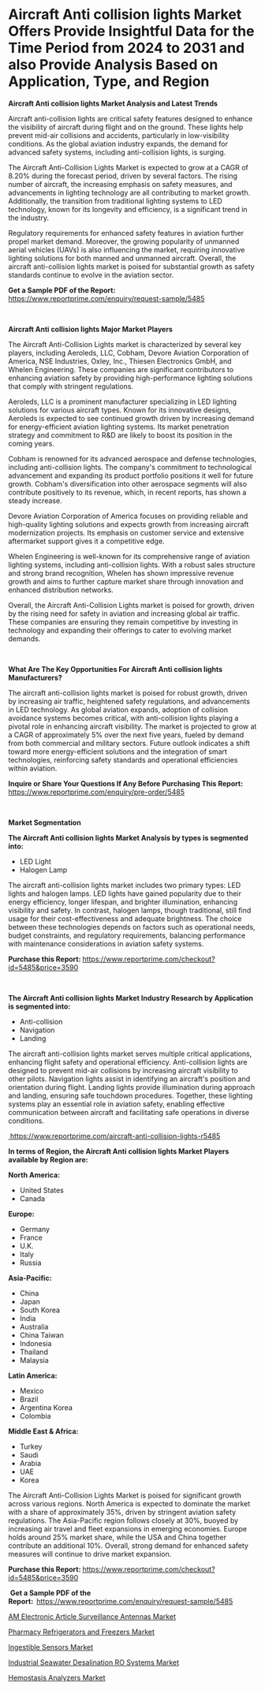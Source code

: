 <p><h1>Aircraft Anti collision lights Market Offers Provide Insightful Data for the Time Period from 2024 to 2031 and also Provide Analysis Based on Application, Type, and Region</h1></p><p><strong>Aircraft Anti collision lights Market Analysis and Latest Trends</strong></p>
<p><p>Aircraft anti-collision lights are critical safety features designed to enhance the visibility of aircraft during flight and on the ground. These lights help prevent mid-air collisions and accidents, particularly in low-visibility conditions. As the global aviation industry expands, the demand for advanced safety systems, including anti-collision lights, is surging.</p><p>The Aircraft Anti-Collision Lights Market is expected to grow at a CAGR of 8.20% during the forecast period, driven by several factors. The rising number of aircraft, the increasing emphasis on safety measures, and advancements in lighting technology are all contributing to market growth. Additionally, the transition from traditional lighting systems to LED technology, known for its longevity and efficiency, is a significant trend in the industry. </p><p>Regulatory requirements for enhanced safety features in aviation further propel market demand. Moreover, the growing popularity of unmanned aerial vehicles (UAVs) is also influencing the market, requiring innovative lighting solutions for both manned and unmanned aircraft. Overall, the aircraft anti-collision lights market is poised for substantial growth as safety standards continue to evolve in the aviation sector.</p></p>
<p><strong>Get a Sample PDF of the Report:&nbsp;</strong> <a href="https://www.reportprime.com/enquiry/request-sample/5485">https://www.reportprime.com/enquiry/request-sample/5485</a></p>
<p>&nbsp;</p>
<p><strong>Aircraft Anti collision lights Major Market Players</strong></p>
<p><p>The Aircraft Anti-Collision Lights market is characterized by several key players, including Aeroleds, LLC, Cobham, Devore Aviation Corporation of America, NSE Industries, Oxley, Inc., Thiesen Electronics GmbH, and Whelen Engineering. These companies are significant contributors to enhancing aviation safety by providing high-performance lighting solutions that comply with stringent regulations.</p><p>Aeroleds, LLC is a prominent manufacturer specializing in LED lighting solutions for various aircraft types. Known for its innovative designs, Aeroleds is expected to see continued growth driven by increasing demand for energy-efficient aviation lighting systems. Its market penetration strategy and commitment to R&D are likely to boost its position in the coming years.</p><p>Cobham is renowned for its advanced aerospace and defense technologies, including anti-collision lights. The company's commitment to technological advancement and expanding its product portfolio positions it well for future growth. Cobham's diversification into other aerospace segments will also contribute positively to its revenue, which, in recent reports, has shown a steady increase.</p><p>Devore Aviation Corporation of America focuses on providing reliable and high-quality lighting solutions and expects growth from increasing aircraft modernization projects. Its emphasis on customer service and extensive aftermarket support gives it a competitive edge.</p><p>Whelen Engineering is well-known for its comprehensive range of aviation lighting systems, including anti-collision lights. With a robust sales structure and strong brand recognition, Whelen has shown impressive revenue growth and aims to further capture market share through innovation and enhanced distribution networks.</p><p>Overall, the Aircraft Anti-Collision Lights market is poised for growth, driven by the rising need for safety in aviation and increasing global air traffic. These companies are ensuring they remain competitive by investing in technology and expanding their offerings to cater to evolving market demands.</p></p>
<p>&nbsp;</p>
<p><strong>What Are The Key Opportunities For Aircraft Anti collision lights Manufacturers?</strong></p>
<p><p>The aircraft anti-collision lights market is poised for robust growth, driven by increasing air traffic, heightened safety regulations, and advancements in LED technology. As global aviation expands, adoption of collision avoidance systems becomes critical, with anti-collision lights playing a pivotal role in enhancing aircraft visibility. The market is projected to grow at a CAGR of approximately 5% over the next five years, fueled by demand from both commercial and military sectors. Future outlook indicates a shift toward more energy-efficient solutions and the integration of smart technologies, reinforcing safety standards and operational efficiencies within aviation.</p></p>
<p><strong>Inquire or Share Your Questions If Any Before Purchasing This Report:</strong> <a href="https://www.reportprime.com/enquiry/pre-order/5485">https://www.reportprime.com/enquiry/pre-order/5485</a></p>
<p>&nbsp;</p>
<p><strong>Market Segmentation</strong></p>
<p><strong>The Aircraft Anti collision lights Market Analysis by types is segmented into:</strong></p>
<p><ul><li>LED Light</li><li>Halogen Lamp</li></ul></p>
<p><p>The aircraft anti-collision lights market includes two primary types: LED lights and halogen lamps. LED lights have gained popularity due to their energy efficiency, longer lifespan, and brighter illumination, enhancing visibility and safety. In contrast, halogen lamps, though traditional, still find usage for their cost-effectiveness and adequate brightness. The choice between these technologies depends on factors such as operational needs, budget constraints, and regulatory requirements, balancing performance with maintenance considerations in aviation safety systems.</p></p>
<p><strong>Purchase this Report:&nbsp;</strong><a href="https://www.reportprime.com/checkout?id=5485&price=3590">https://www.reportprime.com/checkout?id=5485&price=3590</a></p>
<p>&nbsp;</p>
<p><strong>The Aircraft Anti collision lights Market Industry Research by Application is segmented into:</strong></p>
<p><ul><li>Anti-collision</li><li>Navigation</li><li>Landing</li></ul></p>
<p><p>The aircraft anti-collision lights market serves multiple critical applications, enhancing flight safety and operational efficiency. Anti-collision lights are designed to prevent mid-air collisions by increasing aircraft visibility to other pilots. Navigation lights assist in identifying an aircraft's position and orientation during flight. Landing lights provide illumination during approach and landing, ensuring safe touchdown procedures. Together, these lighting systems play an essential role in aviation safety, enabling effective communication between aircraft and facilitating safe operations in diverse conditions.</p></p>
<p><a href="https://www.reportprime.com/aircraft-anti-collision-lights-r5485">&nbsp;https://www.reportprime.com/aircraft-anti-collision-lights-r5485</a></p>
<p><strong>In terms of Region, the Aircraft Anti collision lights Market Players available by Region are:</strong></p>
<p>
    <p> <strong> North America: </strong>
        <ul>
            <li>United States</li>
            <li>Canada</li>
        </ul>
        </p> 
    <p> <strong> Europe: </strong>
        <ul>
            <li>Germany</li>
            <li>France</li>
            <li>U.K.</li>
            <li>Italy</li>
            <li>Russia</li>
        </ul>
        </p> 
    <p> <strong> Asia-Pacific: </strong>
        <ul>
            <li>China</li>
            <li>Japan</li>
            <li>South Korea</li>
            <li>India</li>
            <li>Australia</li>
            <li>China Taiwan</li>
            <li>Indonesia</li>
            <li>Thailand</li>
            <li>Malaysia</li>
        </ul>
        </p> 
    <p> <strong> Latin America: </strong>
        <ul>
            <li>Mexico</li>
            <li>Brazil</li>
            <li>Argentina Korea</li>
            <li>Colombia</li>
        </ul>
        </p> 
    <p> <strong> Middle East & Africa: </strong>
        <ul>
            <li>Turkey</li>
            <li>Saudi</li>
            <li>Arabia</li>
            <li>UAE</li>
            <li>Korea</li>
        </ul>
    </p>
    </p>
<p><p>The Aircraft Anti-Collision Lights Market is poised for significant growth across various regions. North America is expected to dominate the market with a share of approximately 35%, driven by stringent aviation safety regulations. The Asia-Pacific region follows closely at 30%, buoyed by increasing air travel and fleet expansions in emerging economies. Europe holds around 25% market share, while the USA and China together contribute an additional 10%. Overall, strong demand for enhanced safety measures will continue to drive market expansion.</p></p>
<p><strong>Purchase this Report: </strong><a href="https://www.reportprime.com/checkout?id=5485&price=3590">https://www.reportprime.com/checkout?id=5485&price=3590</a></p>
<p>&nbsp;<strong>Get a Sample PDF of the Report:&nbsp;&nbsp;</strong><a href="https://www.reportprime.com/enquiry/request-sample/5485">https://www.reportprime.com/enquiry/request-sample/5485</a></p>
<p><strong></strong></p>
<p><p><a href="https://github.com/AKSHATREPORTPRIME/Market-Research-Report-List-6/blob/main/am-electronic-article-surveillance-antennas-market.md">AM Electronic Article Surveillance Antennas Market</a></p><p><a href="https://issuu.com/reportprime-2/docs/pharmacy-refrigerators-and-freezers_f8f84bb849bc00">Pharmacy Refrigerators and Freezers Market</a></p><p><a href="https://www.linkedin.com/pulse/exploring-ingestible-sensors-market-dynamics-revenue-imd9c?trackingId=uW4%2BlsIkRLmpSIvWuC8I2g%3D%3D">Ingestible Sensors Market</a></p><p><a href="https://issuu.com/reportprime-2/docs/industrial-seawater-desalination-ro_ae308af50d190f">Industrial Seawater Desalination RO Systems Market</a></p><p><a href="https://www.linkedin.com/pulse/global-hemostasis-analyzers-industry-research-report-92rtc?trackingId=GZFNxF0xS7Olorh5tKX5fw%3D%3D">Hemostasis Analyzers Market</a></p></p>